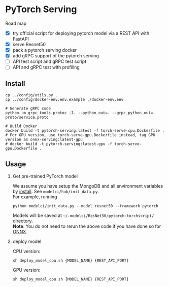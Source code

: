 # PyTorch Serving

Road map  
- [x] try official script for deploying pytorch model via a REST API with FastAPI  
- [x] serve Resnet50  
- [x] pack a pytorch serving docker  
- [x] add gRPC support of the pytorch serving  
- [ ] API test script and gRPC test script  
- [ ] API and gRPC test with profiling  

## Install

```shell script
cp ../config/utils.py .
cp ../config/docker-env.env.example ./docker-env.env

# Generate gRPC code
python -m grpc_tools.protoc -I. --python_out=. --grpc_python_out=. proto/service.proto

# Build Docker
docker build -t pytorch-serving:latest -f torch-serve-cpu.Dockerfile .  
# For GPU version, use torch-serve-gpu.Dockerfile instead, tag GPU version as onnx-serving:latest-gpu
# docker build -t pytorch-serving:latest-gpu -f torch-serve-gpu.Dockerfile .
```

## Usage

<ol>
<li> Get pre-trained PyTorch model

We assume you have setup the MongoDB and all environment variables by [install](/README.md#installation). 
See `modelci/hub/init_data.py`.  
For example, running 
```shell script
python modelci/init_data.py --model resnet50 --framework pytorch
```
Models will be saved at `~/.modelci/ResNet50/pytorch-torchscript/` directory.  
**Note**: You do not need to rerun the above code if you have done so for [ONNX](/modelci/hub/deployer/onnxs).

</li>
<li> deploy model

CPU version:
```shell script
sh deploy_model_cpu.sh {MODEL_NAME} {REST_API_PORT}
```
GPU version:
```shell script
sh deploy_model_cpu.sh {MODEL_NAME} {REST_API_PORT}
```

</li>
</ol>
